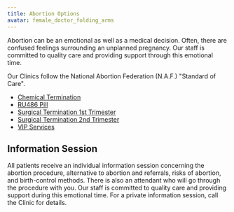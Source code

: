 ```yaml
---
title: Abortion Options
avatar: female_doctor_folding_arms
---
```


Abortion can be an emotional as well as a medical decision.  Often,
there are confused feelings surrounding an unplanned pregnancy.  Our
staff is committed to quality care and providing support through this
emotional time.

Our Clinics follow the National Abortion Federation (N.A.F.) "Standard
of Care".

- [Chemical Termination]
- [RU486 Pill]
- [Surgical Termination 1st Trimester]
- [Surgical Termination 2nd Trimester]
- [VIP Services]

Information Session
-------------------

All patients receive an individual information session concerning the
abortion procedure, alternative to abortion and referrals, risks of
abortion, and birth-control methods.  There is also an attendant who
will go through the procedure with you.  Our staff is committed to
quality care and providing support during this emotional time.  For a
private information session, call the Clinic for details.

[Chemical Termination]: /abortion_options/chemical_termination/
[RU486 Pill]: /abortion_options/ru486_pill/
[Surgical Termination 1st Trimester]: /abortion_options/surgical_termination_1st_trimester/
[Surgical Termination 2nd Trimester]: /abortion_options/surgical_termination_2nd_trimester/
[VIP Services]: /abortion_options/vip_services/

